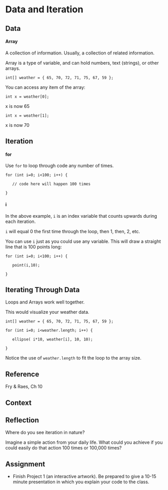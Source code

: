 # Data and Iteration



## Data

#### Array

A collection of information. Usually, a collection of related information.

Array is a type of variable, and can hold numbers, text (strings), or other arrays.

```
int[] weather = { 65, 70, 72, 71, 75, 67, 59 };
```
You can access any item of the array:

```
int x = weather[0];
```
x is now 65

```
int x = weather[1];
```
x is now 70


## Iteration

#### for

Use `for` to loop through code any number of times.

```
for (int i=0; i<100; i++) {

   // code here will happen 100 times

}
```

#### i

In the above example, `i` is an index variable that counts upwards during each iteration.

`i` will equal 0 the first time through the loop, then 1, then, 2, etc.

You can use `i` just as you could use any variable. This will draw a straight line that is 100 points long:

```
for (int i=0; i<100; i++) {

   point(i,10);

}
```

## Iterating Through Data

Loops and Arrays work well together.

This would visualize your weather data.

```
int[] weather = { 65, 70, 72, 71, 75, 67, 59 }; 

for (int i=0; i<weather.length; i++) {

   ellipse( i*10, weather[i], 10, 10);

}

```

Notice the use of `weather.length` to fit the loop to the array size.

## Reference

Fry & Raes, Ch 10


## Context


## Reflection

Where do you see iteration in nature?

Imagine a simple action from your daily life. What could you achieve if you could easily do that action 100 times or 100,000 times?

## Assignment

- Finish Project 1 (an interactive artwork). Be prepared to give a 10-15 minute presentation in which you explain your code to the class.

